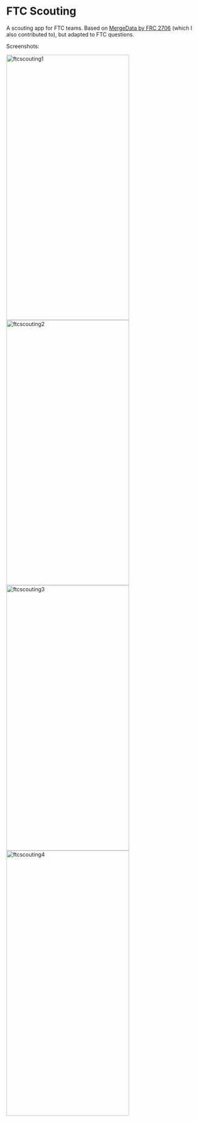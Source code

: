 # FTC Scouting

A scouting app for FTC teams. Based on [MergeData by FRC 2706](https://github.com/frc2706/mergedata) (which I also contributed to), but adapted to FTC questions.

Screenshots:

<img width="322.5" height="699" alt="ftcscouting1" src="https://github.com/user-attachments/assets/196ea9d6-93b0-4ca4-b963-4f40e446fc0a" />
<img width="322.5" height="699" alt="ftcscouting2" src="https://github.com/user-attachments/assets/0bce4e03-9ec4-4ad7-816a-0f8e372ab21b" />
<img width="322.5" height="699" alt="ftcscouting3" src="https://github.com/user-attachments/assets/8ce045f4-3650-472a-85f2-9a60045d7067" />
<img width="322.5" height="699" alt="ftcscouting4" src="https://github.com/user-attachments/assets/184b35fd-df8d-4159-abb7-356660b232f2" />
